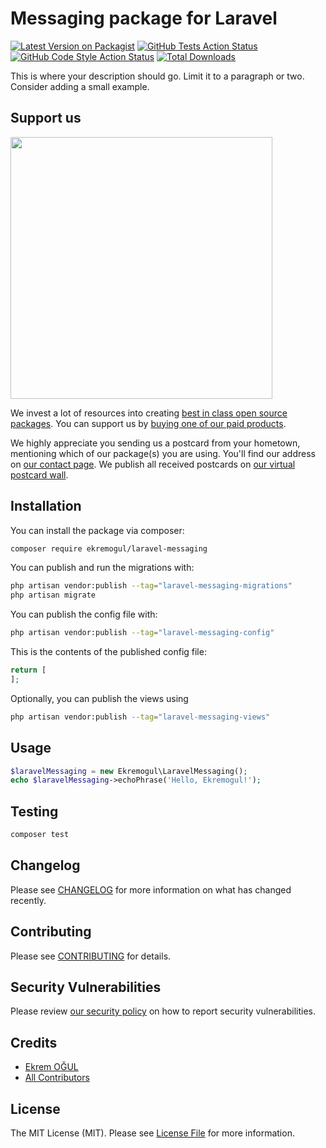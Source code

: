# Messaging package for Laravel

[![Latest Version on Packagist](https://img.shields.io/packagist/v/ekremogul/laravel-messaging.svg?style=flat-square)](https://packagist.org/packages/ekremogul/laravel-messaging)
[![GitHub Tests Action Status](https://img.shields.io/github/workflow/status/ekremogul/laravel-messaging/run-tests?label=tests)](https://github.com/ekremogul/laravel-messaging/actions?query=workflow%3Arun-tests+branch%3Amain)
[![GitHub Code Style Action Status](https://img.shields.io/github/workflow/status/ekremogul/laravel-messaging/Fix%20PHP%20code%20style%20issues?label=code%20style)](https://github.com/ekremogul/laravel-messaging/actions?query=workflow%3A"Fix+PHP+code+style+issues"+branch%3Amain)
[![Total Downloads](https://img.shields.io/packagist/dt/ekremogul/laravel-messaging.svg?style=flat-square)](https://packagist.org/packages/ekremogul/laravel-messaging)

This is where your description should go. Limit it to a paragraph or two. Consider adding a small example.

## Support us

[<img src="https://github-ads.s3.eu-central-1.amazonaws.com/laravel-messaging.jpg?t=1" width="419px" />](https://spatie.be/github-ad-click/laravel-messaging)

We invest a lot of resources into creating [best in class open source packages](https://spatie.be/open-source). You can support us by [buying one of our paid products](https://spatie.be/open-source/support-us).

We highly appreciate you sending us a postcard from your hometown, mentioning which of our package(s) you are using. You'll find our address on [our contact page](https://spatie.be/about-us). We publish all received postcards on [our virtual postcard wall](https://spatie.be/open-source/postcards).

## Installation

You can install the package via composer:

```bash
composer require ekremogul/laravel-messaging
```

You can publish and run the migrations with:

```bash
php artisan vendor:publish --tag="laravel-messaging-migrations"
php artisan migrate
```

You can publish the config file with:

```bash
php artisan vendor:publish --tag="laravel-messaging-config"
```

This is the contents of the published config file:

```php
return [
];
```

Optionally, you can publish the views using

```bash
php artisan vendor:publish --tag="laravel-messaging-views"
```

## Usage

```php
$laravelMessaging = new Ekremogul\LaravelMessaging();
echo $laravelMessaging->echoPhrase('Hello, Ekremogul!');
```

## Testing

```bash
composer test
```

## Changelog

Please see [CHANGELOG](CHANGELOG.md) for more information on what has changed recently.

## Contributing

Please see [CONTRIBUTING](CONTRIBUTING.md) for details.

## Security Vulnerabilities

Please review [our security policy](../../security/policy) on how to report security vulnerabilities.

## Credits

- [Ekrem OĞUL](https://github.com/ekremogul)
- [All Contributors](../../contributors)

## License

The MIT License (MIT). Please see [License File](LICENSE.md) for more information.
